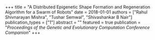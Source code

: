 +++
title = "A Distributed Epigenetic Shape Formation and Regeneration Algorithm for a Swarm of Robots"
date = 2018-01-01
authors = ["Rahul Shivnarayan Mishra", "Tushar Semwal", "Shivashankar B Nair"]
publication_types = ["1"]
abstract = ""
featured = true
publication = "*Proceedings of the Genetic and Evolutionary Computation Conference Companion*"
+++


